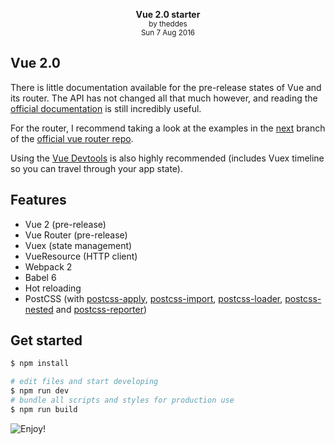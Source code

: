 <p style="text-align:center">
    <center>
        <strong>Vue 2.0 starter</strong><br>
        <small>by theddes<br>Sun 7 Aug 2016</small>
    </center>
</p>

## Vue 2.0

There is little documentation available for the pre-release states of Vue and its router. The API has not changed all that much however, and reading the [official documentation](https://vuejs.org/api/) is still incredibly useful.

For the router, I recommend taking a look at the examples in the [next](https://github.com/vuejs/vue-router/tree/next) branch of the [official vue router repo](https://github.com/vuejs/vue-router).

Using the [Vue Devtools](https://github.com/vuejs/vue-devtools) is also highly recommended (includes Vuex timeline so you can travel through your app state).

## Features

- Vue 2 (pre-release)
- Vue Router (pre-release)
- Vuex (state management)
- VueResource (HTTP client)
- Webpack 2
- Babel 6
- Hot reloading
- PostCSS (with [postcss-apply](https://github.com/pascalduez/postcss-apply), [postcss-import](https://github.com/postcss/postcss-import), [postcss-loader](https://github.com/postcss/postcss-loader), [postcss-nested](https://github.com/postcss/postcss-nested) and [postcss-reporter](https://github.com/postcss/postcss-reporter))

## Get started

```bash
$ npm install

# edit files and start developing
$ npm run dev
# bundle all scripts and styles for production use
$ npm run build
```

![](https://i.imgur.com/9XCIaET.jpg "Enjoy!")